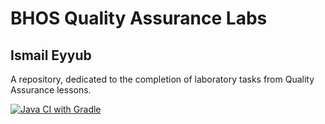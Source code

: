 # BHOS Quality Assurance Labs
## Ismail Eyyub
A repository, dedicated to the completion of laboratory tasks from Quality Assurance lessons.

[![Java CI with Gradle](https://github.com/TrapTheOnly/bhos-qa-labs/actions/workflows/gradle.yml/badge.svg?branch=feature%2Flab9)](https://github.com/TrapTheOnly/bhos-qa-labs/actions/workflows/gradle.yml)
